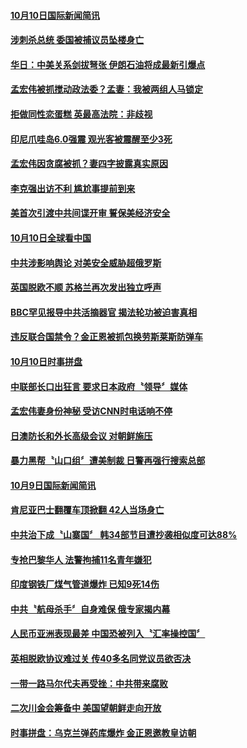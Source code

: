
#### [10月10日国际新闻简讯](../pages/news202/a1394953.md?t=10111459) 

#### [涉刺杀总统 委国被捕议员坠楼身亡](../pages/news202/a1394822.md?t=10111459) 

#### [华日：中美关系剑拔弩张 伊朗石油将成最新引爆点](../pages/news202/a1394937.md?t=10111459) 

#### [孟宏伟被抓搅动政法委？孟妻：我被两组人马锁定](../pages/news202/a1394942.md?t=10111459) 

#### [拒做同性恋蛋糕 英最高法院：非歧视](../pages/news202/a1394934.md?t=10111459) 

#### [印尼爪哇岛6.0强震 观光客被震醒至少3死](../pages/news202/a1394936.md?t=10111459) 

#### [孟宏伟因贪腐被抓？妻四字披露真实原因](../pages/news202/a1394935.md?t=10111459) 

#### [李克强出访不利 尴尬事提前到来](../pages/news202/a1394931.md?t=10111459) 


#### [美首次引渡中共间谍开审 誓保美经济安全](../pages/news202/a1394905.md?t=10111459) 

#### [10月10日全球看中国](../pages/news202/a1394860.md?t=10111459) 

#### [中共涉影响舆论 对美安全威胁超俄罗斯](../pages/news202/a1394888.md?t=10111459) 

#### [英国脱欧不顺 苏格兰再次发出独立呼声](../pages/news202/a1394890.md?t=10111459) 

#### [BBC罕见报导中共活摘器官 揭法轮功被迫害真相](../pages/news202/a1394876.md?t=10111459) 

#### [违反联合国禁令？金正恩被抓包换劳斯莱斯防弹车](../pages/news202/a1394873.md?t=10111459) 

#### [10月10日时事拼盘](../pages/news202/a1394870.md?t=10111459) 

#### [中联部长口出狂言 要求日本政府〝领导〞媒体](../pages/news202/a1394856.md?t=10111459) 


#### [孟宏伟妻身份神秘 受访CNN时电话响不停](../pages/news202/a1394833.md?t=10111459) 

#### [日澳防长和外长高级会议 对朝鲜施压](../pages/news202/a1394832.md?t=10111459) 


#### [暴力黑帮〝山口组〞遭美制裁  日警再强行搜索总部](../pages/news202/a1394823.md?t=10111459) 

#### [10月9日国际新闻简讯](../pages/news202/a1394813.md?t=10111459) 

#### [肯尼亚巴士翻覆车顶掀翻 42人当场身亡](../pages/news202/a1394811.md?t=10111459) 

#### [中共治下成〝山寨国〞 韩34部节目遭抄袭相似度可达88%](../pages/news202/a1394797.md?t=10111459) 

#### [专抢巴黎华人 法警拘捕11名青年嫌犯](../pages/news202/a1394790.md?t=10111459) 

#### [印度钢铁厂煤气管道爆炸 已知9死14伤](../pages/news202/a1394787.md?t=10111459) 

#### [中共〝航母杀手〞自身难保  俄专家揭内幕](../pages/news202/a1394801.md?t=10111459) 

#### [人民币亚洲表现最差 中国恐被列入〝汇率操控国〞](../pages/news202/a1394777.md?t=10111459) 

#### [英相脱欧协议难过关 传40多名同党议员欲否决](../pages/news202/a1394753.md?t=10111459) 


#### [一带一路马尔代夫再受挫：中共带来腐败](../pages/news202/a1394697.md?t=10111459) 

#### [二次川金会筹备中 美国望朝鲜走向开放](../pages/news202/a1394740.md?t=10111459) 

#### [时事拼盘：乌克兰弹药库爆炸 金正恩邀教皇访朝](../pages/news202/a1394717.md?t=10111459) 

